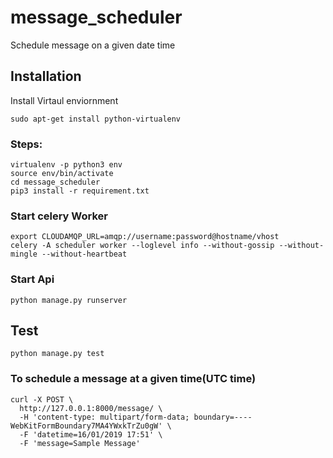 # message_scheduler
Schedule message on a given date time
## Installation
Install Virtaul enviornment

```
sudo apt-get install python-virtualenv
```
### Steps:
```
virtualenv -p python3 env
source env/bin/activate
cd message_scheduler
pip3 install -r requirement.txt
```
### Start celery  Worker
```
export CLOUDAMQP_URL=amqp://username:password@hostname/vhost
celery -A scheduler worker --loglevel info --without-gossip --without-mingle --without-heartbeat
```
### Start Api
```
python manage.py runserver
```
## Test
```
python manage.py test
```
### To schedule a message at a given time(UTC time)
```
curl -X POST \
  http://127.0.0.1:8000/message/ \
  -H 'content-type: multipart/form-data; boundary=----WebKitFormBoundary7MA4YWxkTrZu0gW' \
  -F 'datetime=16/01/2019 17:51' \
  -F 'message=Sample Message'
```
